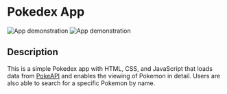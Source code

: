 # Pokedex App

<img src="pokedex_screenshot1" alt="App demonstration">
<img src="pokedex_screenshot2" alt="App demonstration">

## Description
This is a simple Pokedex app with HTML, CSS, and JavaScript that loads data from [PokeAPI](https://pokeapi.co/) and enables the viewing of Pokemon in detail. Users are also able to search for a specific Pokemon by name.